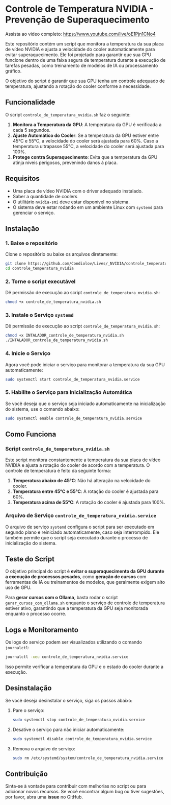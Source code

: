 
# Controle de Temperatura NVIDIA - Prevenção de Superaquecimento

Assista ao video completo: https://www.youtube.com/live/oE1Pjn1CNo4

Este repositório contém um script que monitora a temperatura da sua placa de vídeo NVIDIA e ajusta a velocidade do cooler automaticamente para evitar superaquecimento. Ele foi projetado para garantir que sua GPU funcione dentro de uma faixa segura de temperatura durante a execução de tarefas pesadas, como treinamento de modelos de IA ou processamento gráfico.

O objetivo do script é garantir que sua GPU tenha um controle adequado de temperatura, ajustando a rotação do cooler conforme a necessidade.

## Funcionalidade

O script `controle_de_temperatura_nvidia.sh` faz o seguinte:

1. **Monitora a Temperatura da GPU**: A temperatura da GPU é verificada a cada 5 segundos.
2. **Ajuste Automático do Cooler**: Se a temperatura da GPU estiver entre 45°C e 55°C, a velocidade do cooler será ajustada para 60%. Caso a temperatura ultrapasse 55°C, a velocidade do cooler será ajustada para 100%.
3. **Protege contra Superaquecimento**: Evita que a temperatura da GPU atinja níveis perigosos, prevenindo danos à placa.

## Requisitos

- Uma placa de vídeo NVIDIA com o driver adequado instalado.
- Saber a quantidade de coolers
- O utilitário `nvidia-smi` deve estar disponível no sistema.
- O sistema deve estar rodando em um ambiente Linux com `systemd` para gerenciar o serviço.

## Instalação

### 1. Baixe o repositório

Clone o repositório ou baixe os arquivos diretamente:

```bash
git clone https://github.com/Condiolov/Lives/_NVIDIA/controle_temperatura_nvidia.git
cd controle_temperatura_nvidia
```

### 2. Torne o script executável

Dê permissão de execução ao script `controle_de_temperatura_nvidia.sh`:

```bash
chmod +x controle_de_temperatura_nvidia.sh
```

### 3. Instale o Serviço `systemd`

Dê permissão de execução ao script `controle_de_temperatura_nvidia.sh`:

```bash
chmod +x INTALADOR_controle_de_temperatura_nvidia.sh
./INTALADOR_controle_de_temperatura_nvidia.sh
```

### 4. Inicie o Serviço

Agora você pode iniciar o serviço para monitorar a temperatura da sua GPU automaticamente:

```bash
sudo systemctl start controle_de_temperatura_nvidia.service
```

### 5. Habilite o Serviço para Inicialização Automática

Se você deseja que o serviço seja iniciado automaticamente na inicialização do sistema, use o comando abaixo:

```bash
sudo systemctl enable controle_de_temperatura_nvidia.service
```

## Como Funciona

### Script `controle_de_temperatura_nvidia.sh`

Este script monitora constantemente a temperatura da sua placa de vídeo NVIDIA e ajusta a rotação do cooler de acordo com a temperatura. O controle de temperatura é feito da seguinte forma:

1. **Temperatura abaixo de 45°C**: Não há alteração na velocidade do cooler.
2. **Temperatura entre 45°C e 55°C**: A rotação do cooler é ajustada para 60%.
3. **Temperatura acima de 55°C**: A rotação do cooler é ajustada para 100%.

### Arquivo de Serviço `controle_de_temperatura_nvidia.service`

O arquivo de serviço `systemd` configura o script para ser executado em segundo plano e reiniciado automaticamente, caso seja interrompido. Ele também permite que o script seja executado durante o processo de inicialização do sistema.

## Teste do Script

O objetivo principal do script é **evitar o superaquecimento da GPU durante a execução de processos pesados**, como **geração de cursos** com ferramentas de IA ou treinamentos de modelos, que geralmente exigem alto uso de GPU.

Para **gerar cursos com o Ollama**, basta rodar o script `gerar_cursos_com_ollama.sh` enquanto o serviço de controle de temperatura estiver ativo, garantindo que a temperatura da GPU seja monitorada enquanto o processo ocorre.

## Logs e Monitoramento

Os logs do serviço podem ser visualizados utilizando o comando `journalctl`:

```bash
journalctl -xeu controle_de_temperatura_nvidia.service
```

Isso permite verificar a temperatura da GPU e o estado do cooler durante a execução.

## Desinstalação

Se você deseja desinstalar o serviço, siga os passos abaixo:

1. Pare o serviço:

   ```bash
   sudo systemctl stop controle_de_temperatura_nvidia.service
   ```

2. Desative o serviço para não iniciar automaticamente:

   ```bash
   sudo systemctl disable controle_de_temperatura_nvidia.service
   ```

3. Remova o arquivo de serviço:

   ```bash
   sudo rm /etc/systemd/system/controle_de_temperatura_nvidia.service
   ```



## Contribuição

Sinta-se à vontade para contribuir com melhorias no script ou para adicionar novos recursos. Se você encontrar algum bug ou tiver sugestões, por favor, abra uma **issue** no GitHub.
